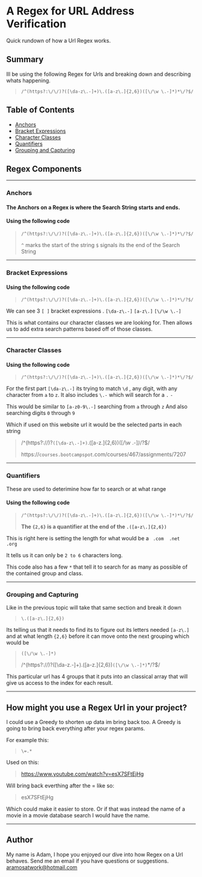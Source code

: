 # A Regex for URL Address Verification 

Quick rundown of how a Url Regex works.
## Summary

Ill be using the following Regex for Urls and breaking down and describing whats happening.

>``/^(https?:\/\/)?([\da-z\.-]+)\.([a-z\.]{2,6})([\/\w \.-]*)*\/?$/``

## Table of Contents

- [Anchors](#anchors)
- [Bracket Expressions](#bracket-expressions)
- [Character Classes](#character-classes)
- [Quantifiers](#quantifiers)
- [Grouping and Capturing](#grouping-and-capturing)



## Regex Components
------
### Anchors
#### The Anchors on a Regex is where the Search String starts and ends.  
#### Using the following code
> ``/^(https?:\/\/)?([\da-z\.-]+)\.([a-z\.]{2,6})([\/\w \.-]*)*\/?$/``
>
>  ``^`` marks the start of the string                          ``$`` signals its the end of the Search String



----------------

### Bracket Expressions

#### Using the following code
> ``/^(https?:\/\/)?([\da-z\.-]+)\.([a-z\.]{2,6})([\/\w \.-]*)*\/?$/``
>

We can see 3 ``[ ]`` bracket expressions .
``[\da-z\.-]``   ``[a-z\.]`` ``[\/\w \.-]``

 This is what contains our character classes we are looking for. Then allows us to add extra search patterns based off of those classes.

---------

### Character Classes

#### Using the following code
> ``/^(https?:\/\/)?([\da-z\.-]+)\.([a-z\.]{2,6})([\/\w \.-]*)*\/?$/``
>

 For the first part ``[\da-z\.-]`` its trying to match ``\d`` , any digit, with any character from ``a`` to ``z``. It also includes ``\.-`` which will search for a ``.`` ``-``   

 This would be similar to ``[a-z0-9\.-]`` searching from ``a`` through ``z`` And also searching digits ``0`` through ``9``

 Which if used on this website url it would be the selected parts in each string  
> /^(https?:\/\/)?``([\da-z\.-]+)``\.([a-z\.]{2,6})([\/\w \.-]*)*\/?$/
> 
> https://``courses.bootcampspot``.com/courses/467/assignments/7207
-----

### Quantifiers
These are used to deterimine how far to search or at what range
#### Using the following code
> ``/^(https?:\/\/)?([\da-z\.-]+)\.([a-z\.]{2,6})([\/\w \.-]*)*\/?$/``
>
> **The ``{2,6}`` is a quantifier at the end of the ``.([a-z\.]{2,6})``**

This is right here is setting the length for what would be a `` .com  .net   .org``

It tells us it can only be ``2 to 6``  characters long.

This code also has a few ``*`` that tell it to search for as many as possible of the contained group and class.

------

### Grouping and Capturing


>

Like in the previous topic will take that same section and break it down
> ``\.([a-z\.]{2,6})``

Its telling us that it needs to find its to figure out its letters needed ``[a-z\.]`` and at what length ``{2,6}`` before it can move onto the next grouping which would be 
> ``([\/\w \.-]*)``
>
> /^(https?:\/\/)?([\da-z\.-]+)\.([a-z\.]{2,6})``([\/\w \.-]*)``*\/?$/

This particular url has 4 groups that it puts into an classical array that will give us access to the index for each result.



----

## How might you use a Regex Url in your project?

  I could use a Greedy to shorten up data im bring back too. A Greedy is going to bring back everything after your regex params.
   
   For example this: 

   >   ``\=.*`` 

   Used on this:

   >https://www.youtube.com/watch?v=esX7SFtEjHg

   Will bring back everthing after the = like so:

   >esX7SFtEjHg

Which could make it easier to store. Or if that was instead the name of a movie in a movie database search I would have the name. 

----
## Author

My name is Adam, I hope you enjoyed our dive into how Regex on a Url behaves. Send me an email if you have questions or suggestions.
 aramosatwork@hotmail.com